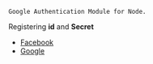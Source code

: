 ```
Google Authentication Module for Node.
```

Registering **id** and **Secret**
  - [Facebook](https://developers.facebook.com/)
  - [Google](https://console.developers.google.com/)
